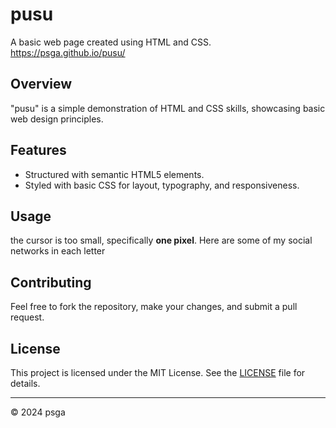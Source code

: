 # pusu

A basic web page created using HTML and CSS. https://psga.github.io/pusu/

## Overview

"pusu" is a simple demonstration of HTML and CSS skills, showcasing basic web design principles.

## Features

- Structured with semantic HTML5 elements.
- Styled with basic CSS for layout, typography, and responsiveness.

## Usage
the cursor is too small, specifically **one pixel**. Here are some of my social networks in each letter

## Contributing

Feel free to fork the repository, make your changes, and submit a pull request.

## License

This project is licensed under the MIT License. See the [LICENSE](LICENSE) file for details.

---

© 2024 psga
